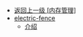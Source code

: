 - [返回上一级 [内存管理]](/linux/内存管理/)
- [electric-fence](/linux/内存管理/electric-fence/)
  - [介绍](/linux/内存管理/electric-fence/介绍.md)
